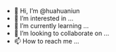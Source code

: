 - 👋 Hi, I’m @huahuaniun
- 👀 I’m interested in ...
- 🌱 I’m currently learning ...
- 💞️ I’m looking to collaborate on ...
- 📫 How to reach me ...

<!---
huahuaniun/huahuaniun is a ✨ special ✨ repository because its `README.md` (this file) appears on your GitHub profile.
You can click the Preview link to take a look at your changes.
--->
